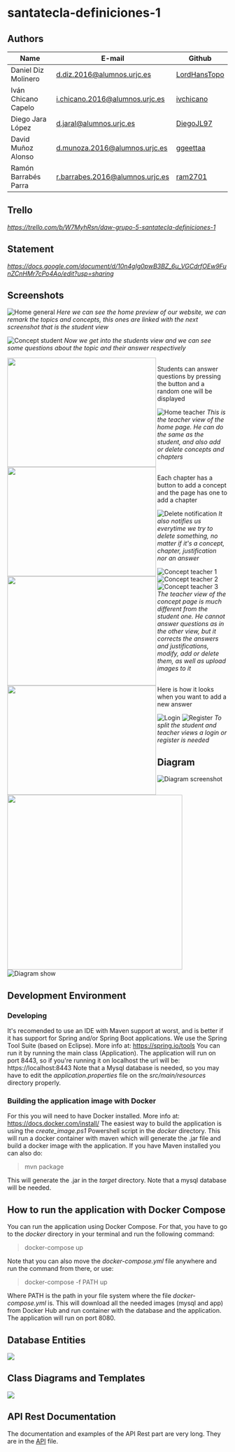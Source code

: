 # santatecla-definiciones-1
## Authors

|Name|E-mail|Github|
|-----|-----|-----|
|Daniel Diz Molinero  |  d.diz.2016@alumnos.urjc.es	    | [LordHansTopo](https://github.com/LordHansTopo)|
|Iván Chicano Capelo | i.chicano.2016@alumnos.urjc.es  |	[ivchicano](https://github.com/ivchicano)   |
|Diego Jara López	    | d.jaral@alumnos.urjc.es	        | [DiegoJL97](https://github.com/DiegoJL97)   |
|David Muñoz Alonso	  | d.munoza.2016@alumnos.urjc.es	  | [ggeettaa](https://github.com/ggeettaa)    |
|Ramón Barrabés Parra	| r.barrabes.2016@alumnos.urjc.es |	[ram2701](https://github.com/ram2701)     |

## Trello 

*https://trello.com/b/W7MyhRsn/daw-grupo-5-santatecla-definiciones-1*

## Statement

*https://docs.google.com/document/d/10n4gIg0pwB3BZ_6u_VGCdrfOEw9FunZCnHMr7cPo4Ao/edit?usp=sharing*

## Screenshots

![Home general](https://github.com/CodeURJC-DAW-2018-19/santatecla-definiciones-1/blob/master/img/previewGeneral.PNG)
*Here we can see the home preview of our website, we can remark the topics and concepts, this ones are linked with the next screenshot that is the student view*

![Concept student](https://github.com/CodeURJC-DAW-2018-19/santatecla-definiciones-1/blob/master/img/insideConceptStudent.PNG)
*Now we get into the students view and we can see some questions about the topic and their answer respectively*

<img align="left" height="250" width="340" src="https://github.com/CodeURJC-DAW-2018-19/santatecla-definiciones-1/blob/master/img/modalQuestionOpen.PNG" />
<img align="left" height="250" width="340" src="https://github.com/CodeURJC-DAW-2018-19/santatecla-definiciones-1/blob/master/img/modalQuestionClose.PNG" />
<br />
Students can answer questions by pressing the button and a random one will be displayed

![Home teacher](https://github.com/CodeURJC-DAW-2018-19/santatecla-definiciones-1/blob/master/img/previewTeacher.PNG)
*This is the teacher view of the home page. He can do the same as the student, and also add or delete concepts and chapters*

<img align="left" height="250" width="340" src="https://github.com/CodeURJC-DAW-2018-19/santatecla-definiciones-1/blob/master/img/modalNewConcept.PNG" />
<img align="left" height="250" width="340" src="https://github.com/CodeURJC-DAW-2018-19/santatecla-definiciones-1/blob/master/img/modalNewChapter.PNG" />
<br />
Each chapter has a button to add a concept and the page has one to add a chapter

![Delete notification](https://github.com/CodeURJC-DAW-2018-19/santatecla-definiciones-1/blob/master/img/deleteNotice.PNG)
*It also notifies us everytime we try to delete something, no matter if it's a concept, chapter, justification nor an answer*

![Concept teacher 1](https://github.com/CodeURJC-DAW-2018-19/santatecla-definiciones-1/blob/master/img/insideConcept1.PNG)
![Concept teacher 2](https://github.com/CodeURJC-DAW-2018-19/santatecla-definiciones-1/blob/master/img/insideConcept2.PNG)
![Concept teacher 3](https://github.com/CodeURJC-DAW-2018-19/santatecla-definiciones-1/blob/master/img/insideConcept3.PNG)
*The teacher view of the concept page is much different from the student one. He cannot answer questions as in the other view, but it corrects the answers and justifications, modify, add or delete them, as well as upload images to it*

<img align="left" height="400" width="400" src="https://github.com/CodeURJC-DAW-2018-19/santatecla-definiciones-1/blob/master/img/modalNewAnswer.PNG" />
<br />
Here is how it looks when you want to add a new answer

![Login](https://github.com/CodeURJC-DAW-2018-19/santatecla-definiciones-1/blob/master/img/login.PNG)
![Register](https://github.com/CodeURJC-DAW-2018-19/santatecla-definiciones-1/blob/master/img/register.PNG)
*To split the student and teacher views a login or register is needed*

## Diagram

![Diagram screenshot](https://github.com/CodeURJC-DAW-2018-19/santatecla-definiciones-1/blob/master/img/Captura.PNG)

![Diagram show](https://github.com/CodeURJC-DAW-2018-19/santatecla-definiciones-1/blob/master/img/modalDiagram.PNG)

## Development Environment

### Developing

It's recomended to use an IDE with Maven support at worst, and is better if it has support for Spring and/or Spring Boot applications.
We use the Spring Tool Suite (based on Eclipse). More info at: https://spring.io/tools
You can run it by running the main class (Application).
The application will run on port 8443, so if you're running it on localhost the url will be:
https://localhost:8443
Note that a Mysql database is needed, so you may have to edit the *application.properties* file on the *src/main/resources* directory properly.


### Building the application image with Docker

For this you will need to have Docker installed. More info at: https://docs.docker.com/install/
The easiest way to build the application is using the *create_image.ps1* Powershell script in the *docker* directory. This will run a docker container with maven which will generate the .jar file and build a docker image with the application.
If you have Maven installed you can also do:
> mvn package

This will generate the .jar in the *target* directory.
Note that a mysql database will be needed.

## How to run the application with Docker Compose

You can run the application using Docker Compose. For that, you have to go to the *docker* directory in your terminal and run the following command:
> docker-compose up

Note that you can also move the *docker-compose.yml* file anywhere and run the command from there, or use:
> docker-compose -f PATH up

Where PATH is the path in your file system where the file *docker-compose.yml* is.
This will download all the needed images (mysql and app) from Docker Hub and run container with the database and the application.
The application will run on port 8080.

## Database Entities

<img src="https://github.com/CodeURJC-DAW-2018-19/santatecla-definiciones-1/blob/master/img/DiagramaEntidadesBBDDNuevo.png"/>


## Class Diagrams and Templates

<img src="https://github.com/CodeURJC-DAW-2018-19/santatecla-definiciones-1/blob/master/img/ClassDiagram.png"/>

## API Rest Documentation

The documentation and examples of the API Rest part are very long. They are in the [API](https://github.com/CodeURJC-DAW-2018-19/santatecla-definiciones-1/blob/master/API.md) file.

